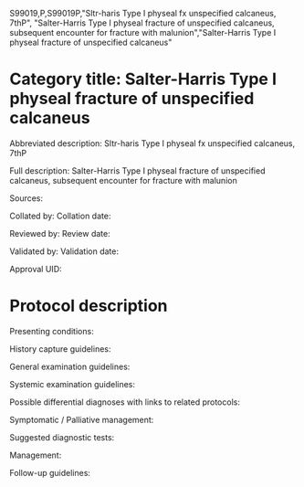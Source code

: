 S99019,P,S99019P,"Sltr-haris Type I physeal fx unspecified calcaneus, 7thP", "Salter-Harris Type I physeal fracture of unspecified calcaneus, subsequent encounter for fracture with malunion","Salter-Harris Type I physeal fracture of unspecified calcaneus"
# Category title: Salter-Harris Type I physeal fracture of unspecified calcaneus

Abbreviated description: Sltr-haris Type I physeal fx unspecified calcaneus, 7thP

Full description: Salter-Harris Type I physeal fracture of unspecified calcaneus, subsequent encounter for fracture with malunion

Sources:

Collated by:
Collation date:

Reviewed by:
Review date:

Validated by:
Validation date:

Approval UID:

# Protocol description

Presenting conditions:

History capture guidelines:

General examination guidelines:

Systemic examination guidelines:

Possible differential diagnoses with links to related protocols:

Symptomatic / Palliative management:

Suggested diagnostic tests:

Management:

Follow-up guidelines:

